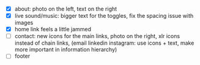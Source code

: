 - [x] about: photo on the left, text on the right
- [x] live sound/music: bigger text for the toggles, fix the spacing issue with images
- [x] home link feels a little jammed
- [ ] contact: new icons for the main links, photo on the right, xlr icons instead of chain links, (email linkedin instagram: use icons + text, make more important in information hierarchy)
- [ ] footer
